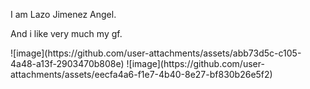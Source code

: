 <!DOCTYPE html>
<html>
<body>

<p>I am Lazo Jimenez Angel.</p>
<!--
<p>Look at this cool image:</p>
<img border="0" src="pic_trulli.jpg" alt="Trulli">
-->
<p>And i like very much my gf.</p>

</body>
</html>
![image](https://github.com/user-attachments/assets/abb73d5c-c105-4a48-a13f-2903470b808e)
![image](https://github.com/user-attachments/assets/eecfa4a6-f1e7-4b40-8e27-bf830b26e5f2)
